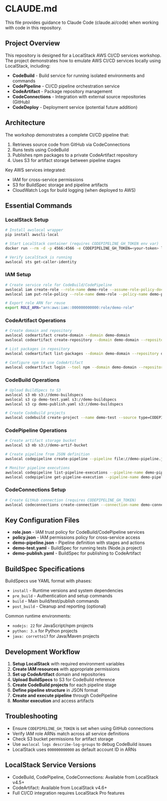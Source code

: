 # CLAUDE.md

This file provides guidance to Claude Code (claude.ai/code) when working with code in this repository.

## Project Overview

This repository is designed for a LocalStack AWS CI/CD services workshop. The project demonstrates how to emulate AWS CI/CD services locally using LocalStack, including:

- **CodeBuild** - Build service for running isolated environments and commands
- **CodePipeline** - CI/CD pipeline orchestration service
- **CodeArtifact** - Package repository management
- **CodeConnections** - Integration with external source repositories (GitHub)
- **CodeDeploy** - Deployment service (potential future addition)

## Architecture

The workshop demonstrates a complete CI/CD pipeline that:
1. Retrieves source code from GitHub via CodeConnections
2. Runs tests using CodeBuild
3. Publishes npm packages to a private CodeArtifact repository
4. Uses S3 for artifact storage between pipeline stages

Key AWS services integrated:
- IAM for cross-service permissions
- S3 for BuildSpec storage and pipeline artifacts
- CloudWatch Logs for build logging (when deployed to AWS)

## Essential Commands

### LocalStack Setup
```bash
# Install awslocal wrapper
pip install awscli-local

# Start LocalStack container (requires CODEPIPELINE_GH_TOKEN env var)
docker run --rm -d -p 4566:4566 -e CODEPIPELINE_GH_TOKEN=<your-token> localstack/localstack

# Verify LocalStack is running
awslocal sts get-caller-identity
```

### IAM Setup
```bash
# Create service role for CodeBuild/CodePipeline
awslocal iam create-role --role-name demo-role --assume-role-policy-document file://role.json
awslocal iam put-role-policy --role-name demo-role --policy-name demo-policy --policy-document file://policy.json

# Export role ARN for reuse
export ROLE_ARN="arn:aws:iam::000000000000:role/demo-role"
```

### CodeArtifact Operations
```bash
# Create domain and repository
awslocal codeartifact create-domain --domain demo-domain
awslocal codeartifact create-repository --domain demo-domain --repository demo-repo

# List packages in repository
awslocal codeartifact list-packages --domain demo-domain --repository demo-repo

# Configure npm to use CodeArtifact
awslocal codeartifact login --tool npm --domain demo-domain --repository demo-repo
```

### CodeBuild Operations
```bash
# Upload BuildSpecs to S3
awslocal s3 mb s3://demo-buildspecs
awslocal s3 cp demo-test.yaml s3://demo-buildspecs
awslocal s3 cp demo-publish.yaml s3://demo-buildspecs

# Create CodeBuild projects
awslocal codebuild create-project --name demo-test --source type=CODEPIPELINE,buildspec=arn:aws:s3:::demo-buildspecs/demo-test.yaml --artifacts type=CODEPIPELINE --environment type=LINUX_CONTAINER,image=aws/codebuild/amazonlinux-x86_64-standard:5.0,computeType=BUILD_GENERAL1_SMALL --service-role ${ROLE_ARN}
```

### CodePipeline Operations
```bash
# Create artifact storage bucket
awslocal s3 mb s3://demo-artif-bucket

# Create pipeline from JSON definition
awslocal codepipeline create-pipeline --pipeline file://demo-pipeline.json

# Monitor pipeline executions
awslocal codepipeline list-pipeline-executions --pipeline-name demo-pipeline
awslocal codepipeline get-pipeline-execution --pipeline-name demo-pipeline --pipeline-execution-id <execution-id>
```

### CodeConnections Setup
```bash
# Create GitHub connection (requires CODEPIPELINE_GH_TOKEN)
awslocal codeconnections create-connection --connection-name demo-connection --provider-type GitHub
```

## Key Configuration Files

- **role.json** - IAM trust policy for CodeBuild/CodePipeline services
- **policy.json** - IAM permissions policy for cross-service access
- **demo-pipeline.json** - Pipeline definition with stages and actions
- **demo-test.yaml** - BuildSpec for running tests (Node.js project)
- **demo-publish.yaml** - BuildSpec for publishing to CodeArtifact

## BuildSpec Specifications

BuildSpecs use YAML format with phases:
- `install` - Runtime versions and system dependencies
- `pre_build` - Authentication and setup commands  
- `build` - Main build/test/publish commands
- `post_build` - Cleanup and reporting (optional)

Common runtime environments:
- `nodejs: 22` for JavaScript/npm projects
- `python: 3.x` for Python projects
- `java: corretto17` for Java/Maven projects

## Development Workflow

1. **Setup LocalStack** with required environment variables
2. **Create IAM resources** with appropriate permissions
3. **Set up CodeArtifact** domain and repositories
4. **Upload BuildSpecs** to S3 for CodeBuild reference
5. **Create CodeBuild projects** for each pipeline stage
6. **Define pipeline structure** in JSON format
7. **Create and execute pipeline** through CodePipeline
8. **Monitor execution** and access artifacts

## Troubleshooting

- Ensure `CODEPIPELINE_GH_TOKEN` is set when using GitHub connections
- Verify IAM role ARNs match across all service definitions  
- Check S3 bucket permissions for artifact storage
- Use `awslocal logs describe-log-groups` to debug CodeBuild issues
- LocalStack uses `000000000000` as default account ID in ARNs

## LocalStack Service Versions

- CodeBuild, CodePipeline, CodeConnections: Available from LocalStack v4.5+
- CodeArtifact: Available from LocalStack v4.6+
- Full CI/CD integration requires LocalStack Pro features